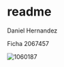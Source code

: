 # readme

Daniel Hernandez 

Ficha 2067457

![1060187](https://user-images.githubusercontent.com/64228617/80897244-79988380-8cbc-11ea-90ec-705a98af63b0.jpg)
